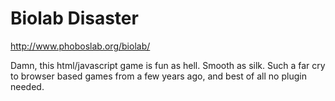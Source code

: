 <!--
id: 1119653129
link: http://kevinisom.info/post/1119653129/biolab-disaster
slug: biolab-disaster
date: Tue Sep 14 2010 18:12:24 GMT+1200 (NZST)
raw: {"blog_name":"kevinisom","id":1119653129,"post_url":"http://kevinisom.info/post/1119653129/biolab-disaster","slug":"biolab-disaster","type":"link","date":"2010-09-14 06:12:24 GMT","timestamp":1284444744,"state":"published","format":"html","reblog_key":"GWGc03SR","tags":[],"short_url":"http://tmblr.co/Zw68Yy12l8q9","highlighted":[],"bookmarklet":true,"note_count":0,"title":"Biolab Disaster","url":"http://www.phoboslab.org/biolab/","description":"<p>Damn, this html/javascript game is fun as hell. Smooth as silk. Such a far cry to browser based games from a few years ago, and best of all no plugin needed.</p>"}
publish: 2010-09-014
tags: 
title: Biolab Disaster
-->


Biolab Disaster
===============

<http://www.phoboslab.org/biolab/>

Damn, this html/javascript game is fun as hell. Smooth as silk. Such a
far cry to browser based games from a few years ago, and best of all no
plugin needed.


